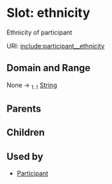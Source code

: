
# Slot: ethnicity


Ethnicity of participant

URI: [include:participant__ethnicity](https://w3id.org/include/participant__ethnicity)


## Domain and Range

None &#8594;  <sub>1..1</sub> [String](types/String.md)

## Parents


## Children


## Used by

 * [Participant](Participant.md)
